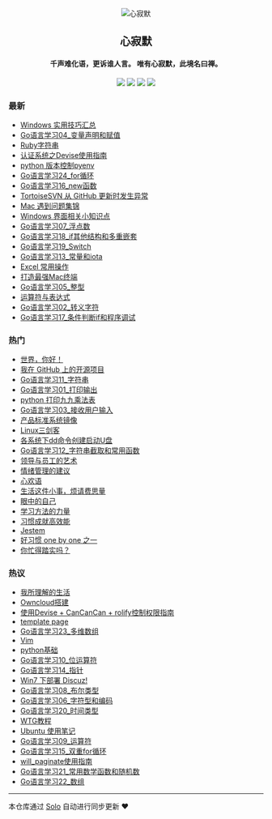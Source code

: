 <p align="center"><img alt="心寂默" src="https://static.b3log.org/images/brand/solo-32.png"></p><h2 align="center">
心寂默
</h2>

<h4 align="center">千声难化语，更诉谁人言。 唯有心寂默，此境名曰禅。</h4>
<p align="center"><a title="心寂默" target="_blank" href="https://github.com/zilvzhong/solo-blog"><img src="https://img.shields.io/github/last-commit/zilvzhong/solo-blog.svg?style=flat-square&color=FF9900"></a>
<a title="GitHub repo size in bytes" target="_blank" href="https://github.com/zilvzhong/solo-blog"><img src="https://img.shields.io/github/repo-size/zilvzhong/solo-blog.svg?style=flat-square"></a>
<a title="Solo Version" target="_blank" href="https://github.com/b3log/solo/releases"><img src="https://img.shields.io/badge/solo-3.6.4-f1e05a.svg?style=flat-square&color=blueviolet"></a>
<a title="Hits" target="_blank" href="https://github.com/b3log/hits"><img src="https://hits.b3log.org/zilvzhong/solo-blog.svg"></a></p>

### 最新

* [Windows 实用技巧汇总](http://e.ippw.pw/articles/2019/08/29/1567051876573.html)
* [Go语言学习04_变量声明和赋值](http://e.ippw.pw/articles/2019/08/29/1567051876380.html)
* [Ruby字符串](http://e.ippw.pw/articles/2019/08/29/1567051876116.html)
* [认证系统之Devise使用指南](http://e.ippw.pw/articles/2019/08/29/1567051875898.html)
* [python 版本控制pyenv](http://e.ippw.pw/articles/2019/08/29/1567051875681.html)
* [Go语言学习24_for循环](http://e.ippw.pw/articles/2019/08/29/1567051875508.html)
* [Go语言学习16_new函数](http://e.ippw.pw/articles/2019/08/29/1567051875210.html)
* [TortoiseSVN 从 GitHub 更新时发生异常](http://e.ippw.pw/articles/2019/08/29/1567051874897.html)
* [Mac 遇到问题集锦](http://e.ippw.pw/articles/2019/08/29/1567051874711.html)
* [Windows 界面相关小知识点](http://e.ippw.pw/articles/2019/08/29/1567051874445.html)
* [Go语言学习07_浮点数](http://e.ippw.pw/articles/2019/08/29/1567051874225.html)
* [Go语言学习18_if其他结构和多重嵌套](http://e.ippw.pw/articles/2019/08/29/1567051873917.html)
* [Go语言学习19_Switch](http://e.ippw.pw/articles/2019/08/29/1567051873622.html)
* [Go语言学习13_常量和iota](http://e.ippw.pw/articles/2019/08/29/1567051873392.html)
* [Excel 常用操作](http://e.ippw.pw/articles/2019/08/29/1567051873143.html)
* [打造最强Mac终端](http://e.ippw.pw/articles/2019/08/29/1567051872942.html)
* [Go语言学习05_整型](http://e.ippw.pw/articles/2019/08/29/1567051872679.html)
* [运算符与表达式](http://e.ippw.pw/articles/2019/08/29/1567051872387.html)
* [Go语言学习02_转义字符](http://e.ippw.pw/articles/2019/08/29/1567051872171.html)
* [Go语言学习17_条件判断if和程序调试](http://e.ippw.pw/articles/2019/08/29/1567051871980.html)

### 热门

* [世界，你好！](http://e.ippw.pw/hello-solo)
* [我在 GitHub 上的开源项目](http://e.ippw.pw/my-github-repos)
* [Go语言学习11_字符串](http://e.ippw.pw/articles/2019/08/29/1567051861269.html)
* [Go语言学习01_打印输出](http://e.ippw.pw/articles/2019/08/29/1567051869716.html)
* [python 打印九九乘法表](http://e.ippw.pw/articles/2019/08/29/1567051871138.html)
* [Go语言学习03_接收用户输入](http://e.ippw.pw/articles/2019/08/29/1567051871781.html)
* [产品标准系统镜像](http://e.ippw.pw/articles/2019/08/29/1567051862108.html)
* [Linux三剑客](http://e.ippw.pw/articles/2019/08/29/1567051862504.html)
* [各系统下dd命令创建启动U盘](http://e.ippw.pw/articles/2019/08/29/1567051862825.html)
* [Go语言学习12_字符串截取和常用函数](http://e.ippw.pw/articles/2019/08/29/1567051863129.html)
* [领导与员工的艺术](http://e.ippw.pw/articles/2019/08/29/1567051863401.html)
* [情绪管理的建议](http://e.ippw.pw/articles/2019/08/29/1567051863675.html)
* [心欢语](http://e.ippw.pw/articles/2019/08/29/1567051863911.html)
* [生活这件小事，烦请费思量](http://e.ippw.pw/articles/2019/08/29/1567051864164.html)
* [眼中的自己](http://e.ippw.pw/articles/2019/08/29/1567051864372.html)
* [学习方法的力量](http://e.ippw.pw/articles/2019/08/29/1567051864612.html)
* [习惯成就高效能](http://e.ippw.pw/articles/2019/08/29/1567051864849.html)
* [Jestem](http://e.ippw.pw/articles/2019/08/29/1567051865074.html)
* [好习惯 one by one 之一](http://e.ippw.pw/articles/2019/08/29/1567051865325.html)
* [你忙得踏实吗？](http://e.ippw.pw/articles/2019/08/29/1567051865589.html)

### 热议

* [我所理解的生活](http://e.ippw.pw/articles/2019/08/29/1567051865786.html)
* [Owncloud搭建](http://e.ippw.pw/articles/2019/08/29/1567051865992.html)
* [使用Devise + CanCanCan + rolify控制权限指南](http://e.ippw.pw/articles/2019/08/29/1567051866303.html)
* [template page](http://e.ippw.pw/articles/2019/08/29/1567051866871.html)
* [Go语言学习23_多维数组](http://e.ippw.pw/articles/2019/08/29/1567051867274.html)
* [Vim](http://e.ippw.pw/articles/2019/08/29/1567051867510.html)
* [python基础](http://e.ippw.pw/articles/2019/08/29/1567051867899.html)
* [Go语言学习10_位运算符](http://e.ippw.pw/articles/2019/08/29/1567051868221.html)
* [Go语言学习14_指针](http://e.ippw.pw/articles/2019/08/29/1567051868465.html)
* [Win7 下部署 Discuz!](http://e.ippw.pw/articles/2019/08/29/1567051868690.html)
* [Go语言学习08_布尔类型](http://e.ippw.pw/articles/2019/08/29/1567051869056.html)
* [Go语言学习06_字符型和编码](http://e.ippw.pw/articles/2019/08/29/1567051869271.html)
* [Go语言学习20_时间类型](http://e.ippw.pw/articles/2019/08/29/1567051869461.html)
* [WTG教程](http://e.ippw.pw/articles/2019/08/29/1567051869976.html)
* [Ubuntu 使用笔记](http://e.ippw.pw/articles/2019/08/29/1567051870255.html)
* [Go语言学习09_运算符](http://e.ippw.pw/articles/2019/08/29/1567051870553.html)
* [Go语言学习15_双重for循环](http://e.ippw.pw/articles/2019/08/29/1567051870772.html)
* [will_paginate使用指南](http://e.ippw.pw/articles/2019/08/29/1567051870950.html)
* [Go语言学习21_常用数学函数和随机数](http://e.ippw.pw/articles/2019/08/29/1567051871327.html)
* [Go语言学习22_数组](http://e.ippw.pw/articles/2019/08/29/1567051871510.html)

---

本仓库通过 [Solo](https://github.com/b3log/solo) 自动进行同步更新 ❤️ 